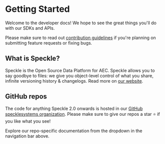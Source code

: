 # Getting Started
Welcome to the developer docs! We hope to see the great things you'll do with our SDKs and APIs.

Please make sure to read out [contribution guidelines](contributing) if you're planning on submitting feature requests or fixing bugs.

## What is Speckle?
Speckle is the Open Source Data Platform for AEC. Speckle allows you to say goodbye to files: we give you object-level control of what you share, infinite versioning history & changelogs. Read more on [our website](https://speckle.systems).

## GitHub repos
The code for anything Speckle 2.0 onwards is hosted in our [GitHub specklesystems organization](https://github.com/specklesystems).
Please make sure to give our repos a star ⭐️ if you like what you see!

Explore our repo-specific documentation from the dropdown in the navigation bar above.




